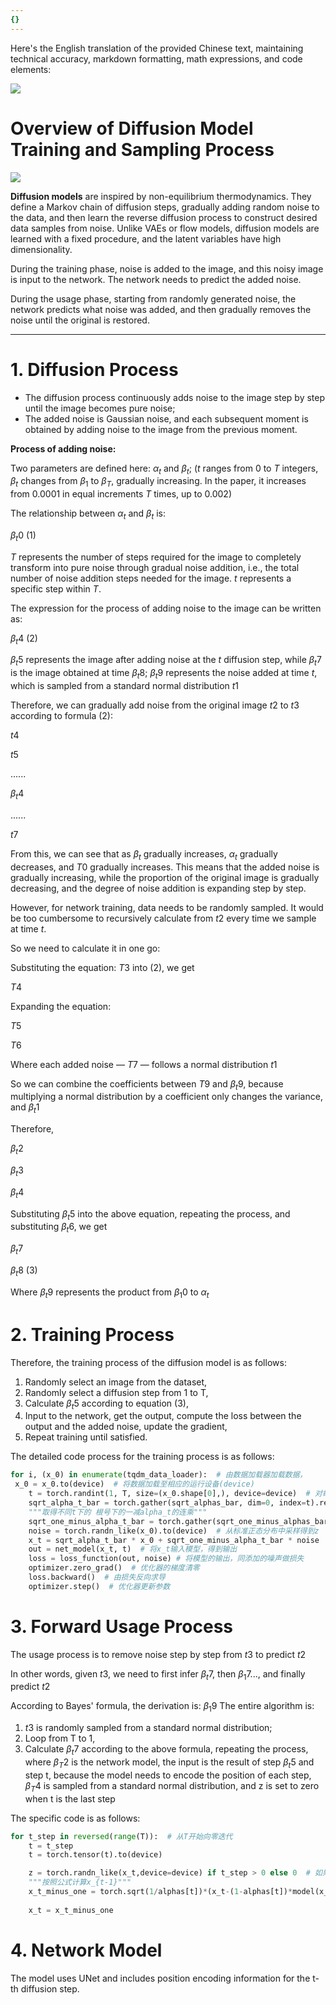 ```yaml
---
{}
---
```


Here's the English translation of the provided Chinese text, maintaining technical accuracy, markdown formatting, math expressions, and code elements:

![](https://fastly.jsdelivr.net/gh/bucketio/img11@main/2024/10/21/1729466068183-23134fce-3131-4262-b18c-f378d71af4f6.gif)

# Overview of Diffusion Model Training and Sampling Process

![](https://fastly.jsdelivr.net/gh/bucketio/img9@main/2024/10/20/1729465031968-b3c8959e-1d37-4b8a-91b1-b0b0dfe25143.png)

**Diffusion models** are inspired by non-equilibrium thermodynamics. They define a Markov chain of diffusion steps, gradually adding random noise to the data, and then learn the reverse diffusion process to construct desired data samples from noise. Unlike VAEs or flow models, diffusion models are learned with a fixed procedure, and the latent variables have high dimensionality.

During the training phase, noise is added to the image, and this noisy image is input to the network. The network needs to predict the added noise.

During the usage phase, starting from randomly generated noise, the network predicts what noise was added, and then gradually removes the noise until the original is restored.

---

# 1. Diffusion Process

- The diffusion process continuously adds noise to the image step by step until the image becomes pure noise;
- The added noise is Gaussian noise, and each subsequent moment is obtained by adding noise to the image from the previous moment.

**Process of adding noise:**

Two parameters are defined here: $\alpha_t$ and $\beta_t$; ($t$ ranges from 0 to $T$ integers, $\beta_t$ changes from $\beta_1$ to $\beta_T$, gradually increasing. In the paper, it increases from 0.0001 in equal increments $T$ times, up to 0.002)

The relationship between $\alpha_t$ and $\beta_t$ is:

$\beta_t$0             (1)

$T$ represents the number of steps required for the image to completely transform into pure noise through gradual noise addition, i.e., the total number of noise addition steps needed for the image. $t$ represents a specific step within $T$.

The expression for the process of adding noise to the image can be written as:

$\beta_t$4          (2)

$\beta_t$5 represents the image after adding noise at the $t$ diffusion step, while $\beta_t$7 is the image obtained at time $\beta_t$8; $\beta_t$9 represents the noise added at time $t$, which is sampled from a standard normal distribution $t$1

Therefore, we can gradually add noise from the original image $t$2 to $t$3 according to formula (2):

$t$4

$t$5

......

$\beta_t$4

......

$t$7

From this, we can see that as $\beta_t$ gradually increases, $\alpha_t$ gradually decreases, and $T$0 gradually increases. This means that the added noise is gradually increasing, while the proportion of the original image is gradually decreasing, and the degree of noise addition is expanding step by step.

However, for network training, data needs to be randomly sampled. It would be too cumbersome to recursively calculate from $t$2 every time we sample at time $t$.

So we need to calculate it in one go:

Substituting the equation: $T$3 into (2), we get

$T$4  

Expanding the equation:

$T$5  

$T$6  

Where each added noise — $T$7 — follows a normal distribution $t$1

So we can combine the coefficients between $T$9 and $\beta_t$9, because multiplying a normal distribution by a coefficient only changes the variance, and $\beta_t$1

Therefore,

$\beta_t$2  

$\beta_t$3  

$\beta_t$4  

Substituting $\beta_t$5 into the above equation, repeating the process, and substituting $\beta_t$6, we get

$\beta_t$7  

$\beta_t$8    (3)

Where $\beta_t$9 represents the product from $\beta_1$0 to $\alpha_t$

# 2. Training Process

Therefore, the training process of the diffusion model is as follows:

1. Randomly select an image from the dataset,
2. Randomly select a diffusion step from 1 to T,
3. Calculate $\beta_t$5 according to equation (3),
4. Input to the network, get the output, compute the loss between the output and the added noise, update the gradient,
5. Repeat training until satisfied.

The detailed code process for the training process is as follows:

```python
for i, (x_0) in enumerate(tqdm_data_loader):  # 由数据加载器加载数据，
 x_0 = x_0.to(device)  # 将数据加载至相应的运行设备(device)
    t = torch.randint(1, T, size=(x_0.shape[0],), device=device)  # 对每一张图片随机在1~T的扩散步中进行采样
    sqrt_alpha_t_bar = torch.gather(sqrt_alphas_bar, dim=0, index=t).reshape(-1, 1, 1, 1)  # 取得不同t下的 根号下alpha_t的连乘
    """取得不同t下的 根号下的一减alpha_t的连乘"""
    sqrt_one_minus_alpha_t_bar = torch.gather(sqrt_one_minus_alphas_bar, dim=0, index=t).reshape(-1, 1, 1, 1)
    noise = torch.randn_like(x_0).to(device)  # 从标准正态分布中采样得到z
    x_t = sqrt_alpha_t_bar * x_0 + sqrt_one_minus_alpha_t_bar * noise  # 计算x_t
    out = net_model(x_t, t)  # 将x_t输入模型，得到输出
    loss = loss_function(out, noise) # 将模型的输出，同添加的噪声做损失
    optimizer.zero_grad()  # 优化器的梯度清零
    loss.backward()  # 由损失反向求导
    optimizer.step()  # 优化器更新参数
```

# 3. Forward Usage Process

The usage process is to remove noise step by step from $t$3 to predict $t$2

In other words, given $t$3, we need to first infer $\beta_t$7, then $\beta_1$7..., and finally predict $t$2

According to Bayes' formula, the derivation is:
$\beta_1$9
The entire algorithm is:

1. $t$3 is randomly sampled from a standard normal distribution;
2. Loop from T to 1,
3. Calculate $\beta_t$7 according to the above formula, repeating the process, where $\beta_T$2 is the network model, the input is the result of step $\beta_t$5 and step t, because the model needs to encode the position of each step, $\beta_T$4 is sampled from a standard normal distribution, and z is set to zero when t is the last step

The specific code is as follows:

```python
for t_step in reversed(range(T)):  # 从T开始向零迭代
    t = t_step
    t = torch.tensor(t).to(device)

    z = torch.randn_like(x_t,device=device) if t_step > 0 else 0  # 如果t大于零，则采样自标准正态分布，否则为零
    """按照公式计算x_{t-1}"""
    x_t_minus_one = torch.sqrt(1/alphas[t])*(x_t-(1-alphas[t])*model(x_t, t.reshape(1,))/torch.sqrt(1-alphas_bar[t]))+torch.sqrt(betas[t])*z
    
    x_t = x_t_minus_one
```

# 4. Network Model

The model uses UNet and includes position encoding information for the t-th diffusion step.